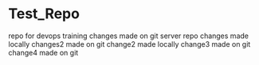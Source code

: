 # Test_Repo
repo for devops training
changes made on git server repo
changes made locally
changes2 made on git
change2 made locally
change3 made on git
change4 made on git
